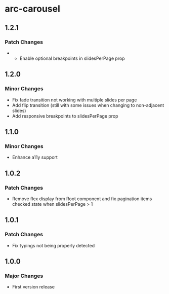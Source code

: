 # arc-carousel

## 1.2.1

### Patch Changes

- - Enable optional breakpoints in slidesPerPage prop

## 1.2.0

### Minor Changes

- Fix fade transition not working with multiple slides per page
- Add flip transition (still with some issues when changing to non-adjacent slides)
- Add responsive breakpoints to slidesPerPage prop

## 1.1.0

### Minor Changes

- Enhance a11y support

## 1.0.2

### Patch Changes

- Remove flex display from Root component and fix pagination items checked state when slidesPerPage > 1

## 1.0.1

### Patch Changes

- Fix typings not being properly detected

## 1.0.0

### Major Changes

- First version release
